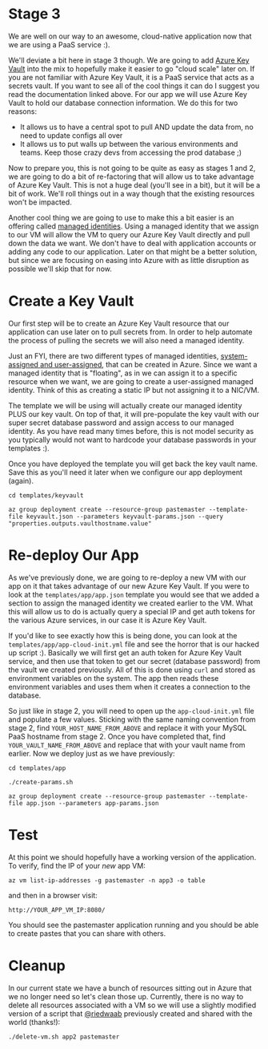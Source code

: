 # Stage 3

We are well on our way to an awesome, cloud-native application now that we are using a PaaS service :).

We'll deviate a bit here in stage 3 though. We are going to add [Azure Key Vault](https://docs.microsoft.com/en-us/azure/key-vault/)
into the mix to hopefully make it easier to go "cloud scale" later on. If you are not familiar with Azure Key Vault,
it is a PaaS service that acts as a secrets vault. If you want to see all of the cool things it can do I suggest
you read the documentation linked above. For our app we will use Azure Key Vault to hold our database connection
information. We do this for two reasons:

* It allows us to have a central spot to pull AND update the data from, no need to update configs all over
* It allows us to put walls up between the various environments and teams. Keep those crazy devs from accessing the prod database ;)


Now to prepare you, this is not going to be quite as easy as stages 1 and 2, we are going to do a bit of re-factoring that 
will allow us to take advantage of Azure Key Vault. This is not a huge deal (you'll see in a bit), but it will be a bit of work.
We'll roll things out in a way though that the existing resources won't be impacted.


Another cool thing we are going to use to make this a bit easier is an offering called [managed identities](https://docs.microsoft.com/en-us/azure/active-directory/managed-identities-azure-resources/).
Using a managed identity that we assign to our VM will allow the VM to query our Azure Key Vault directly and pull down the data we want.
We don't have to deal with application accounts or adding any code to our application. Later on that might be a better solution, but since
we are focusing on easing into Azure with as little disruption as possible we'll skip that for now.


# Create a Key Vault

Our first step will be to create an Azure Key Vault resource that our application can use later on to pull secrets from.
In order to help automate the process of pulling the secrets we will also need a managed identity.

Just an FYI, there are two different types of managed identities, [system-assigned and user-assigned](https://docs.microsoft.com/en-us/azure/active-directory/managed-identities-azure-resources/overview#how-does-the-feature-worka-namehow-does-it-worka), that can be created in Azure. 
Since we want a managed identity that is "floating", as in we can assign it to a specific resource when we want, 
we are going to create a user-assigned managed identity. Think of this as creating a static IP but not assigning it to a NIC/VM.


The template we will be using will actually create our managed identity PLUS our key vault. On top of that, it will pre-populate
the key vault with our super secret database password and assign access to our managed identity. As you have read many times before,
this is not model security as you typically would not want to hardcode your database passwords in your templates :).

Once you have deployed the template you will get back the key vault name. Save this as you'll need it later when we configure
our app deployment (again).

`cd templates/keyvault`


`az group deployment create --resource-group pastemaster --template-file keyvault.json --parameters keyvault-params.json --query "properties.outputs.vaulthostname.value"`


# Re-deploy Our App


As we've previously done, we are going to re-deploy a new VM with our app on it that takes advantage of our new Azure Key Vault. 
If you were to look at the `templates/app/app.json` template you would see that we added a section to assign the managed identity
we created earlier to the VM. What this will allow us to do is actually query a special IP and get auth tokens for the
various Azure services, in our case it is Azure Key Vault.


If you'd like to see exactly how this is being done, you can look at the `templates/app/app-cloud-init.yml` file and see the horror
that is our hacked up script :). Basically we will first get an auth token for Azure Key Vault service, and then use that token to get our 
secret (database password) from the vault we created previously. All of this is done using `curl` and stored as environment variables on
the system. The app then reads these environment variables and uses them when it creates a connection to the database.


So just like in stage 2, you will need to open up the `app-cloud-init.yml` file and populate a few values. Sticking with the same
naming convention from stage 2, find `YOUR_HOST_NAME_FROM_ABOVE` and replace it with your MySQL PaaS hostname from stage 2. Once you have
completed that, find `YOUR_VAULT_NAME_FROM_ABOVE` and replace that with your vault name from earlier. Now we deploy just as we have previously:


`cd templates/app`

`./create-params.sh`

`az group deployment create --resource-group pastemaster --template-file app.json --parameters app-params.json`



# Test

At this point we should hopefully have a working version of the application. To verify, find the IP of your *new* app VM:

`az vm list-ip-addresses -g pastemaster -n app3 -o table`


and then in a browser visit:


`http://YOUR_APP_VM_IP:8080/`


You should see the pastemaster application running and you should be able to create pastes
that you can share with others.


# Cleanup

In our current state we have a bunch of resources sitting out in Azure that we no longer need so let's clean those up.
Currently, there is no way to delete all resources associated with a VM so we will use a slightly modified version 
of a script that [@riedwaab](https://github.com/riedwaab) previously created and shared with the world (thanks!):


`./delete-vm.sh app2 pastemaster`



